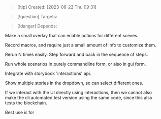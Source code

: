 
>[!tip] Created: [2023-06-22 Thu 09:31]

>[!question] Targets: 

>[!danger] Depends: 

Make a small overlay that can enable actions for different scenes.

Record macros, and require just a small amount of info to customize them. 

Rerun N times easily.  Step forward and back in the sequence of steps.

Run whole scenarios in purely commandline form, or also in gui form.

Integrate with storybook 'interactions' api.

Show multiple stories in the dropdown, so can select different ones.

If we interact with the UI directly using interactions, then we cannot also make the cli automated test version using the same code, since this also tests the blockchain.

Best use is for 